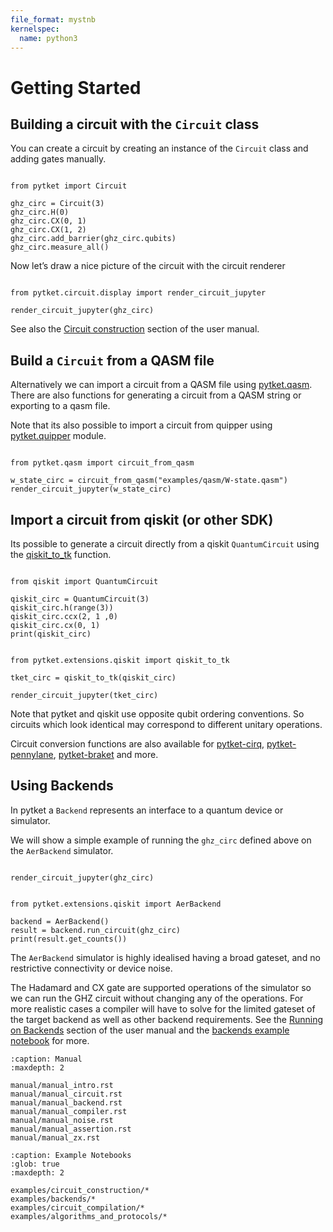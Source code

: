 ```yaml
---
file_format: mystnb
kernelspec:
  name: python3
---
```


# Getting Started

## Building a circuit with the `Circuit` class

You can create a circuit by creating an instance of the `Circuit`
class and adding gates manually.


```{code-cell} ipython3

from pytket import Circuit

ghz_circ = Circuit(3)
ghz_circ.H(0)
ghz_circ.CX(0, 1)
ghz_circ.CX(1, 2)
ghz_circ.add_barrier(ghz_circ.qubits)
ghz_circ.measure_all()
```

Now let’s draw a nice picture of the circuit with the circuit renderer


```{code-cell} ipython3

from pytket.circuit.display import render_circuit_jupyter

render_circuit_jupyter(ghz_circ)
```

See also the [Circuit construction](../docs/manual/manual_circuit.md)
section of the user manual.

## Build a `Circuit` from a QASM file

Alternatively we can import a circuit from a QASM file using
[pytket.qasm](inv:pytket:*:doc#qasm). There
are also functions for generating a circuit from a QASM string or
exporting to a qasm file.

Note that its also possible to import a circuit from quipper using
[pytket.quipper](inv:pytket:*:doc#quipper)
module.


```{code-cell} ipython3

from pytket.qasm import circuit_from_qasm

w_state_circ = circuit_from_qasm("examples/qasm/W-state.qasm")
render_circuit_jupyter(w_state_circ)
```

## Import a circuit from qiskit (or other SDK)

Its possible to generate a circuit directly from a qiskit
`QuantumCircuit` using the
[qiskit_to_tk](inv:#*.qiskit_to_tk)
function.


```{code-cell} ipython3

from qiskit import QuantumCircuit

qiskit_circ = QuantumCircuit(3)
qiskit_circ.h(range(3))
qiskit_circ.ccx(2, 1 ,0)
qiskit_circ.cx(0, 1)
print(qiskit_circ)
```


```{code-cell} ipython3

from pytket.extensions.qiskit import qiskit_to_tk

tket_circ = qiskit_to_tk(qiskit_circ)

render_circuit_jupyter(tket_circ)
```

Note that pytket and qiskit use opposite qubit ordering conventions. So
circuits which look identical may correspond to different unitary
operations.

Circuit conversion functions are also available for
[pytket-cirq](https://docs.quantinuum.com/tket/extensions/pytket-cirq/),
[pytket-pennylane](https://docs.quantinuum.com/tket/extensions/pytket-pennylane/),
[pytket-braket](https://docs.quantinuum.com/tket/extensions/pytket-braket/)
and more.

## Using Backends

In pytket a `Backend` represents an interface to a quantum device or
simulator.

We will show a simple example of running the `ghz_circ` defined above
on the `AerBackend` simulator.


```{code-cell} ipython3

render_circuit_jupyter(ghz_circ)
```


```{code-cell} ipython3

from pytket.extensions.qiskit import AerBackend

backend = AerBackend()
result = backend.run_circuit(ghz_circ)
print(result.get_counts())
```

The `AerBackend` simulator is highly idealised having a broad gateset,
and no restrictive connectivity or device noise.

The Hadamard and CX gate are supported operations of the simulator so we
can run the GHZ circuit without changing any of the operations. For more
realistic cases a compiler will have to solve for the limited gateset of
the target backend as well as other backend requirements.
See the [Running on Backends](../docs/manual/manual_backend.md) section of the user manual and the [backends example notebook](../docs/examples/backends/backends_example.ipynb)
for more.

```{toctree}
:caption: Manual
:maxdepth: 2

manual/manual_intro.rst
manual/manual_circuit.rst
manual/manual_backend.rst
manual/manual_compiler.rst
manual/manual_noise.rst
manual/manual_assertion.rst
manual/manual_zx.rst
```

```{toctree}
:caption: Example Notebooks
:glob: true
:maxdepth: 2

examples/circuit_construction/*
examples/backends/*
examples/circuit_compilation/*
examples/algorithms_and_protocols/*
```
